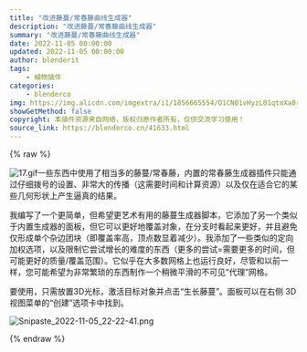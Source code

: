 ```yaml
---
title: "改进藤蔓/常春藤曲线生成器"
description: "改进藤蔓/常春藤曲线生成器"
summary: "改进藤蔓/常春藤曲线生成器"
date: 2022-11-05 00:00:00
updated: 2022-11-05 00:00:00
author: blenderit
tags: 
    - 植物插件
categories:
    - blenderco
img: https://img.alicdn.com/imgextra/i1/1856665554/O1CN01vHyzL01qtmXa0rqnE_!!1856665554.png
showGetMethod: false
copyright: 本插件资源来自网络，版权归原作者所有，仅供交流学习使用！
source_link: https://blenderco.cn/41633.html
---
```


{% raw %}
<p><img src="https://img.alicdn.com/imgextra/i2/1856665554/O1CN01nTYKG61qtmXX41vbB_!!1856665554.gif" alt="17.gif">一些东西中使用了相当多的藤蔓/常春藤，内置的常春藤生成器插件只能通过仔细拨号的设置、非常大的传播（这需要时间和计算资源）以及仅在适合它的某些几何形状上产生逼真的结果。</p><p>我编写了一个更简单，但希望更艺术有用的藤蔓生成器脚本，它添加了另一个类似于内置生成器的面板，但它可以更好地覆盖对象，在分支时看起来更好，并且避免仅形成单个杂边团块（即覆盖率高，顶点数显着减少）。我添加了一些类似的定向加权选项，以及限制它尝试增长的难度的东西（更多的尝试=需要更多的时间，但可能更好的质量/覆盖范围）。它似乎在大多数网格上也运行良好，尽管和以前一样，您可能希望为非常繁琐的东西制作一个稍微平滑的不可见“代理”网格。</p><p>要使用，只需放置3D光标，激活目标对象并点击“生长藤蔓”。面板可以在右侧 3D 视图菜单的“创建”选项卡中找到。</p><p><img src="https://img.alicdn.com/imgextra/i3/1856665554/O1CN01Z1vS8x1qtmXWIlmMx_!!1856665554.png" alt="Snipaste_2022-11-05_22-22-41.png"></p>
<div style="display: none">blenderco</div>
{% endraw %}